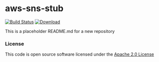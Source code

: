 # aws-sns-stub

[![Build Status](https://travis-ci.org/hmrc/aws-sns-stub.svg)](https://travis-ci.org/hmrc/aws-sns-stub) [ ![Download](https://api.bintray.com/packages/hmrc/releases/aws-sns-stub/images/download.svg) ](https://bintray.com/hmrc/releases/aws-sns-stub/_latestVersion)

This is a placeholder README.md for a new repository

### License

This code is open source software licensed under the [Apache 2.0 License]("http://www.apache.org/licenses/LICENSE-2.0.html")